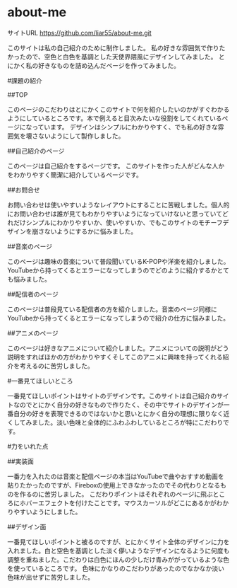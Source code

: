 # about-me
サイトURL https://github.com/liar55/about-me.git

このサイトは私の自己紹介のために制作しました。
私の好きな雰囲気で作りたかったので、空色と白色を基調とした天使界隈風にデザインしてみました。
とにかく私の好きなものを詰め込んだページを作ってみました。

#課題の紹介

##TOP

このページのこだわりはとにかくこのサイトで何を紹介したいのかがすぐわかるようにしているところです。本で例えると目次みたいな役割をしてくれているページになっています。
デザインはシンプルにわかりやすく、でも私の好きな雰囲気を壊さないようにして製作しました。


##自己紹介のページ

このページは自己紹介をするページです。
このサイトを作った人がどんな人かをわかりやすく簡潔に紹介しているページです。


##お問合せ

お問い合わせは使いやすいようなレイアウトにすることに苦戦しました。個人的にお問い合わせは誰が見てもわかりやすいようになっていけないと思っていてどれだけシンプルにわかりやすいか、使いやすいか、でもこのサイトのモチーフデザインを崩さないようにするかに悩みました。


##音楽のページ

このページは趣味の音楽について普段聞いているK-POPや洋楽を紹介しました。YouTubeから持ってくるとエラーになってしまうのでどのように紹介するかとても悩みました。


##配信者のページ

このページは普段見ている配信者の方を紹介しました。音楽のページ同様にYouTubeから持ってくるとエラーになってしまうので紹介の仕方に悩みました。


##アニメのページ

このページは好きなアニメについて紹介しました。アニメについての説明がどう説明をすればほかの方がわかりやすくそしてこのアニメに興味を持ってくれる紹介を考えるのに苦労しました。


#一番見てほしいところ

一番見てほしいポイントはサイトのデザインです。このサイトは自己紹介のサイトなのでとにかく自分の好きなもので作りたく、その中でサイトのデザインが一番自分の好きを表現できるのではないかと思いとにかく自分の理想に限りなく近くしてみました。淡い色味と全体的にふわふわしているところが特にこだわりです。

#力をいれた点

##実装面

一番力を入れたのは音楽と配信ページの本当はYouTubeで曲やおすすめ動画を貼りたかったのですが、Fireboxの使用上できなかったのでその代わりとなるものを作るのに苦労しました。
こだわりポイントはそれぞれのページに飛ぶところにホバーエフェクトを付けたことです。マウスカーソルがどこにあるかがわかりやすいようにしました。

##デザイン面

一番見てほしいポイントと被るのですが、とにかくサイト全体のデザインに力を入れました。白と空色を基調とした淡く儚いようなデザインになるように何度も調整を重ねました。こだわりは白色にほんの少しだけ青みががっているような色を使っているところです。
色味にかなりのこだわりがあったのでなかなか淡い色味が出せずに苦労しました。
